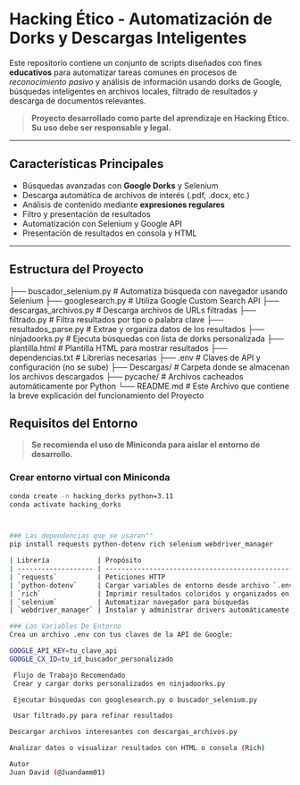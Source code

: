 # Hacking Ético - Automatización de Dorks y Descargas Inteligentes

Este repositorio contiene un conjunto de scripts diseñados con fines **educativos** para automatizar tareas comunes en procesos de *reconocimiento pasivo* y análisis de información usando dorks de Google, búsquedas inteligentes en archivos locales, filtrado de resultados y descarga de documentos relevantes.

> **Proyecto desarrollado como parte del aprendizaje en Hacking Ético. Su uso debe ser responsable y legal.**

---

## Características Principales

- Búsquedas avanzadas con **Google Dorks** y Selenium
- Descarga automática de archivos de interés (.pdf, .docx, etc.)
- Análisis de contenido mediante **expresiones regulares**
- Filtro y presentación de resultados
- Automatización con Selenium y Google API
- Presentación de resultados en consola y HTML

---

## Estructura del Proyecto
├── buscador_selenium.py # Automatiza búsqueda con navegador usando Selenium
├── googlesearch.py # Utiliza Google Custom Search API
├── descargas_archivos.py # Descarga archivos de URLs filtradas
├── filtrado.py # Filtra resultados por tipo o palabra clave
├── resultados_parse.py # Extrae y organiza datos de los resultados
├── ninjadoorks.py # Ejecuta búsquedas con lista de dorks personalizada
├── plantilla.html # Plantilla HTML para mostrar resultados
├── dependencias.txt # Librerías necesarias
├── .env # Claves de API y configuración (no se sube)
├── Descargas/ # Carpeta donde se almacenan los archivos descargados
├── pycache/ # Archivos cacheados automáticamente por Python
└── README.md # Este Archivo que contiene la breve explicación del funcionamiento del Proyecto

## Requisitos del Entorno

> **Se recomienda el uso de Miniconda para aislar el entorno de desarrollo.**

### Crear entorno virtual con Miniconda

```bash
conda create -n hacking_dorks python=3.11
conda activate hacking_dorks



### Las dependencias que se usaran""
pip install requests python-dotenv rich selenium webdriver_manager

| Librería            | Propósito                                              |
| ------------------- | ------------------------------------------------------ |
| `requests`          | Peticiones HTTP                                        |
| `python-dotenv`     | Cargar variables de entorno desde archivo `.env`       |
| `rich`              | Imprimir resultados coloridos y organizados en consola |
| `selenium`          | Automatizar navegador para búsquedas                   |
| `webdriver_manager` | Instalar y administrar drivers automáticamente         |

### Las Variables De Entorno
Crea un archivo .env con tus claves de la API de Google:

GOOGLE_API_KEY=tu_clave_api
GOOGLE_CX_ID=tu_id_buscador_personalizado

 Flujo de Trabajo Recomendado
 Crear y cargar dorks personalizados en ninjadoorks.py

 Ejecutar búsquedas con googlesearch.py o buscador_selenium.py

 Usar filtrado.py para refinar resultados

Descargar archivos interesantes con descargas_archivos.py

Analizar datos o visualizar resultados con HTML o consola (Rich)

Autor
Juan David (@Juandamm01)
